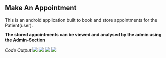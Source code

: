 ## Make An Appointment

This is an android application built to book and store appointments for the Patient(user).

**The stored appointments can be viewed and analysed by the admin using the Admin-Section**

*Code Output*
![](/Note%20(1).jpg)
![](/Note%20(2).jpg)
![](/Note%20(3).jpg)
![](/Note%20(4).jpg)
